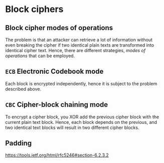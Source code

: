 # Block ciphers

## Block cipher modes of operations

The problem is that an attacker can retrieve a lot of information without even
breaking the cipher if two identical plain texts are transformed into identical
cipher text. Hence, there are different strategies, *modes of operations* that
can be employed.

## `ECB` Electronic Codebook mode

Each block is encrypted independently, hence it is subject to the problem
described above.

## `CBC` Cipher-block chaining mode

To encrypt a cipher block, you XOR add the previous cipher block with the
current plain text block. Hence, each block depends on the previous, and two
identical text blocks will result in two different cipher blocks.

## Padding

<https://tools.ietf.org/html/rfc5246#section-6.2.3.2>
